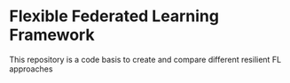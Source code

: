 # Flexible Federated Learning Framework
This repository is a code basis to create and compare different resilient FL approaches
